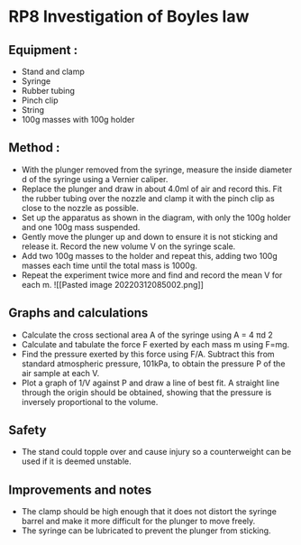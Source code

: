 # RP8 Investigation of Boyles law

## Equipment :
- Stand and clamp 
- Syringe 
- Rubber tubing 
- Pinch clip 
- String 
- 100g masses with 100g holder

## Method :
- With the plunger removed from the syringe, measure the inside diameter d of the syringe using a Vernier caliper. 
- Replace the plunger and draw in about 4.0ml of air and record this. Fit the rubber tubing over the nozzle and clamp it with the pinch clip as close to the nozzle as possible. 
- Set up the apparatus as shown in the diagram, with only the 100g holder and one 100g mass suspended. 
- Gently move the plunger up and down to ensure it is not sticking and release it. Record the new volume V on the syringe scale. 
- Add two 100g masses to the holder and repeat this, adding two 100g masses each time until the total mass is 1000g. 
- Repeat the experiment twice more and find and record the mean V for each m.
![[Pasted image 20220312085002.png]]

## Graphs and calculations
- Calculate the cross sectional area A of the syringe using A = 4 πd 2 
- Calculate and tabulate the force F exerted by each mass m using F=mg. 
- Find the pressure exerted by this force using F/A. Subtract this from standard atmospheric pressure, 101kPa, to obtain the pressure P of the air sample at each V. 
- Plot a graph of 1/V against P and draw a line of best fit. A straight line through the origin should be obtained, showing that the pressure is inversely proportional to the volume.

## Safety
- The stand could topple over and cause injury so a counterweight can be used if it is deemed unstable.

## Improvements and notes
- The clamp should be high enough that it does not distort the syringe barrel and make it more difficult for the plunger to move freely. 
- The syringe can be lubricated to prevent the plunger from sticking.